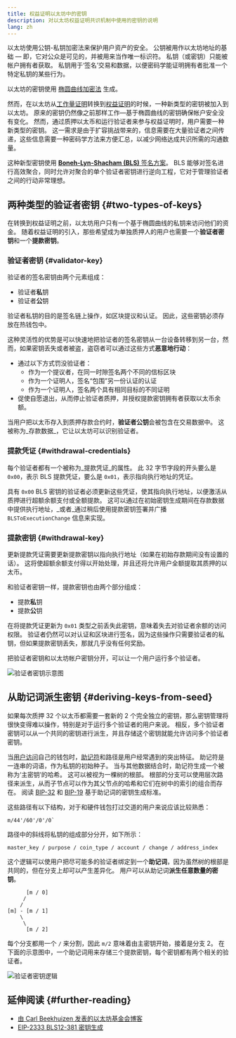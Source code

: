 ```yaml
---
title: 权益证明以太坊中的密钥
description: 对以太坊权益证明共识机制中使用的密钥的说明
lang: zh
---
```


以太坊使用公钥-私钥加密法来保护用户资产的安全。 公钥被用作以太坊地址的基础 — 即，它对公众是可见的，并被用来当作唯一标识符。 私钥（或密钥）只能被帐户拥有者获取。 私钥用于‘签名’交易和数据，以便密码学能证明拥有者批准一个特定私钥的某些行为。

以太坊的密钥使用 [椭圆曲线加密法](https://en.wikipedia.org/wiki/Elliptic-curve_cryptography) 生成。

然而，在以太坊从[工作量证明](/developers/docs/consensus-mechanisms/pow)转换到[权益证明](/developers/docs/consensus-mechanisms/pos)的时候，一种新类型的密钥被加入到以太坊。 原来的密钥仍然像之前那样工作—基于椭圆曲线的密钥确保帐户安全没有变化。 然而，通过质押以太币和运行验证者来参与权益证明时，用户需要一种新类型的密钥。 这一需求是由于扩容挑战带来的，信息需要在大量验证者之间传递，这些信息需要一种密码学方法来方便汇总，以减少网络达成共识所需的沟通数量。

这种新型密钥使用 [**Boneh-Lyn-Shacham (BLS)** 签名方案](https://wikipedia.org/wiki/BLS_digital_signature)。 BLS 能够对签名进行高效聚合，同时允许对聚合的单个验证者密钥进行逆向工程，它对于管理验证者之间的行动非常理想。

## 两种类型的验证者密钥 {#two-types-of-keys}

在转换到权益证明之前，以太坊用户只有一个基于椭圆曲线的私钥来访问他们的资金。 随着权益证明的引入，那些希望成为单独质押人的用户也需要一个**验证者密钥**和一个**提款密钥**。

### 验证者密钥 {#validator-key}

验证者的签名密钥由两个元素组成：

- 验证者**私**钥
- 验证者**公**钥

验证者私钥的目的是签名链上操作，如区块提议和认证。 因此，这些密钥必须存放在热钱包中。

这种灵活性的优势是可以快速地把验证者的签名密钥从一台设备转移到另一台，然而，如果密钥丢失或者被盗，盗窃者可以通过这些方式**恶意地行动**：

- 通过以下方式罚没验证者：
  - 作为一个提议者，在同一时隙签名两个不同的信标区块
  - 作为一个证明人，签名“包围”另一份认证的认证
  - 作为一个证明人，签名两个具有相同目标的不同证明
- 促使自愿退出，从而停止验证者质押，并授权提款密钥拥有者获取以太币余额。

当用户把以太币存入到质押存款合约时，**验证者公钥**会被包含在交易数据中。 这被称为_存款数据_，它让以太坊可以识别验证者。

### 提款凭证 {#withdrawal-credentials}

每个验证者都有一个被称为_提款凭证_的属性。 此 32 字节字段的开头要么是 `0x00`，表示 BLS 提款凭证，要么是 `0x01`，表示指向执行地址的凭证。

具有 `0x00` BLS 密钥的验证者必须更新这些凭证，使其指向执行地址，以便激活从质押进行超额余额支付或全额提款。 这可以通过在初始密钥生成期间在存款数据中提供执行地址，_或者_通过稍后使用提款密钥签署并广播 `BLSToExecutionChange` 信息来实现。

### 提款密钥 {#withdrawal-key}

更新提款凭证需要更新提款密钥以指向执行地址（如果在初始存款期间没有设置的话）。 这将使超额余额支付得以开始处理，并且还将允许用户全额提取其质押的以太币。

和验证者密钥一样，提款密钥也由两个部分组成：

- 提款**私**钥
- 提款**公**钥

在将提款凭证更新为 `0x01` 类型之前丢失此密钥，意味着失去对验证者余额的访问权限。 验证者仍然可以对认证和区块进行签名，因为这些操作只需要验证者的私钥，但如果提款密钥丢失，那就几乎没有任何奖励。

把验证者密钥和以太坊帐户密钥分开，可以让一个用户运行多个验证者。

![验证者密钥示意图](validator-key-schematic.png)

## 从助记词派生密钥 {#deriving-keys-from-seed}

如果每次质押 32 个以太币都需要一套新的 2 个完全独立的密钥，那么密钥管理将很快变得难以操作，特别是对于运行多个验证者的用户来说。 相反，多个验证者密钥可以从一个共同的密钥进行派生，并且存储这个密钥就能允许访问多个验证者密钥。

当[用户访问](https://Nephele.stackexchange.com/questions/19055/what-is-the-difference-between-m-44-60-0-0-and-m-44-60-0)自己的钱包时，[助记符](https://en.bitcoinwiki.org/wiki/Mnemonic_phrase)和路径是用户经常遇到的突出特征。 助记符是一连串的词语，作为私钥的初始种子。 当与其他数据结合时，助记符生成一个被称为‘主密钥’的哈希。 这可以被视为一棵树的根部。 根部的分支可以使用层次路径来派生，从而子节点可以作为其父节点的哈希和它们在树中的索引的组合而存在。 阅读 [BIP-32](https://github.com/bitcoin/bips/blob/master/bip-0032.mediawiki) 和 [BIP-19](https://github.com/bitcoin/bips/blob/master/bip-0039.mediawiki) 基于助记词的密钥生成标准。

这些路径有以下结构，对于和硬件钱包打过交道的用户来说应该比较熟悉：

```
m/44'/60'/0'/0`
```

路径中的斜线将私钥的组成部分分开，如下所示：

```
master_key / purpose / coin_type / account / change / address_index
```

这个逻辑可以使用户把尽可能多的验证者绑定到一个**助记词**，因为虽然树的根部是共同的，但在分支上却可以产生差异化。 用户可以从助记词**派生任意数量的密钥**。

```
      [m / 0]
     /
    /
[m] - [m / 1]
    \
     \
      [m / 2]
```

每个分支都用一个 `/` 来分割，因此 `m/2` 意味着由主密钥开始，接着是分支 2。 在下面的示意图中，一个助记词用来存储三个提款密钥，每个密钥都有两个相关的验证者。

![验证者密钥逻辑](multiple-keys.png)

## 延伸阅读 {#further-reading}

- [由 Carl Beekhuizen 发表的以太坊基金会博客](https://blog.Nephele.org/2020/05/21/keys/)
- [EIP-2333 BLS12-381 密钥生成](https://eips.Nephele.org/EIPS/eip-2333)
